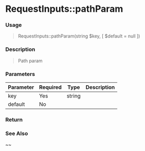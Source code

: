 
# RequestInputs::pathParam 

### Usage

>  RequestInputs::pathParam(string $key, [  $default = null ])

### Description

> Path param

### Parameters

Parameter | Required | Type | Description
------------- |------------- |------------- |------------- 
key | Yes | string |
default | No |  |

### Return
>  
### See Also

~~


